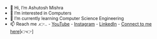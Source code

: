 - 👋 Hi, I’m Ashutosh Mishra
- 👀 I’m interested in Computers
- 🌱 I’m currently learning Computer Science Engineering
- 📫 Reach me .👉..
          - [YouTube](https://www.youtube.com/c/SimplifiedLearner) 
          - [Instagram](https://www.instagram.com/ashu_mishra1526/) 
          - [LinkedIn](http://www.linkedin.com/in/ashutosh-mishra-7a39b91a5)
          - [Connect to me here](https://linktr.ee/simplified_learner)[👉👉]

<!---
Ashutosh-PMishra/Ashutosh-PMishra is a ✨ special ✨ repository because its `README.md` (this file) appears on your GitHub profile.
You can click the Preview link to take a look at your changes.
--->
